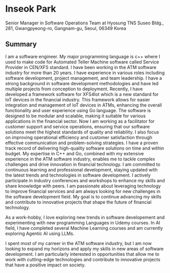 # Inseok Park

Senior Manager in Software Operations Team at Hyosung TNS
Suseo Bldg., 281, Gwangpyeong-ro, Gangnam-gu, Seoul, 06349 Korea

## Summary

I am a software engineer. My major programming language is c++ where I used to make code for Automated Teller Machine software called Service Provider in CEN/XFS standard. I have been working in the ATM software industry for more than 20 years. I have experience in various roles including software development, project management, and team leadership.
I have a strong background in software development methodologies and have led multiple projects from conception to deployment.
Recently, I have developed a framework software for XFS4Iot which is a new standard for IoT devices in the financial industry. This framework allows for easier integration and management of IoT devices in ATMs, enhancing the overall functionality and user experience using Go language. The software is designed to be modular and scalable, making it suitable for various applications in the financial sector.
Now I am working as a facilitator for customer support and service operations, ensuring that our software solutions meet the highest standards of quality and reliability. I also focus on improving operational efficiency and customer satisfaction through effective communication and problem-solving strategies.
I have a proven track record of delivering high-quality software solutions on time and within budget. My expertise in C++ and Go, combined with my extensive experience in the ATM software industry, enables me to tackle complex challenges and drive innovation in financial technology.
I am committed to continuous learning and professional development, staying updated with the latest trends and technologies in software development. I actively participate in industry conferences and workshops to enhance my skills and share knowledge with peers.
I am passionate about leveraging technology to improve financial services and am always looking for new challenges in the software development field. My goal is to continue advancing my skills and contribute to innovative projects that shape the future of financial technology.

As a work-hobby, I love exploring new trends in software developement and experimenting with new programming Languages in Udemy courses. In AI field, I have completed several Machine Learning courses and am currently exploring Agentic AI using LLMs.

I spent most of my carreer in the ATM software industry, but I am now looking to expand my horizons and apply my skills in new areas of software development. I am particularly interested in opportunities that allow me to work with cutting-edge technologies and contribute to innovative projects that have a positive impact on society.
